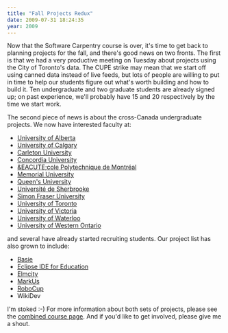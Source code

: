 ```yaml
---
title: "Fall Projects Redux"
date: 2009-07-31 18:24:35
year: 2009
---
```

Now that the Software Carpentry course is over, it's time to get back to planning projects for the fall, and there's good news on two fronts.  The first is that we had a very productive meeting on Tuesday about projects using the City of Toronto's data.  The CUPE strike may mean that we start off using canned data instead of live feeds, but lots of people are willing to put in time to help our students figure out what's worth building and how to build it.  Ten undergraduate and two graduate students are already signed up; on past experience, we'll probably have 15 and 20 respectively by the time we start work.

The second piece of news is about the cross-Canada undergraduate projects.  We now have interested faculty at:
<ul>
	<li><a href="http://www.cs.ualberta.ca">University of Alberta</a></li>
	<li><a href="http://www.cpsc.ucalgary.ca">University of Calgary</a></li>
	<li><a href="http://www.sce.carleton.ca">Carleton University</a></li>
	<li><a href="http://encs.concordia.ca/">Concordia University</a></li>
	<li><a href="http://www.polymtl.ca/gigl/">&EACUTE;cole Polytechnique de Montr&eacute;al</a></li>
	<li><a href="http://www.cs.mun.ca/">Memorial University</a></li>
	<li><a href="http://www.cs.queensu.ca/">Queen's University</a></li>
	<li><a href="http://www.usherbrooke.ca/informatique/">Universit&eacute; de Sherbrooke</a></li>
	<li><a href="http://www.cs.queensu.ca/">Simon Fraser University</a></li>
	<li><a href="http://www.cs.utoronto.ca">University of Toronto</a></li>
	<li><a href="http://www.cs.uvic.ca">University of Victoria</a></li>
	<li><a href="http://www.cs.uwaterloo.ca">University of Waterloo</a></li>
	<li><a href="http://www.eng.uwo.ca/">University of Western Ontario</a></li>
</ul>
and several have already started recruiting students.  Our project list has also grown to include:
<ul>
	<li><a href="http://basieproject.org">Basie</a></li>
	<li><a href="http://wiki.eclipse.org/Eclipse_IDE_for_Education">Eclipse IDE for Education</a></li>
	<li><a href="http://blog.jonudell.net/elmcity-project-faq/">Elmcity</a></li>
	<li><a href="http://markusproject.org/">MarkUs</a></li>
	<li><a href="http://www.robocup.org">RoboCup</a></li>
	<li>WikiDev</li>
</ul>
I'm stoked :-)  For more information about both sets of projects, please see the <a href="http://www.cdf.toronto.edu/~csc490h/fall/">combined course page</a>. And if you'd like to get involved, please give me a shout.
